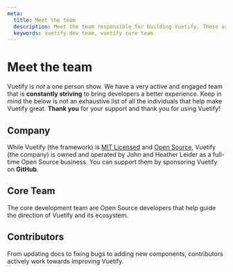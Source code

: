 ```yaml
---
meta:
  title: Meet the team
  description: Meet the team responsible for building Vuetify. These are the core individuals who drive the vision of the framework.
  keywords: vuetify dev team, vuetify core team
---
```


# Meet the team

Vuetify is _not_ a one person show. We have a very active and engaged team that is **constantly striving** to bring developers a better experience. Keep in mind the below is not an exhaustive list of all the individuals that help make Vuetify great. **Thank you** for your support and thank you for using Vuetify!

## Company

While Vuetify (the framework) is [MIT Licensed](https://opensource.org/licenses/MIT) and [Open Source](https://opensource.com/resources/what-open-source), Vuetify (the company) is owned and operated by John and Heather Leider as a full-time Open Source business. You can support them by sponsoring Vuetify on **GitHub**.

<promoted-ad slug="vuetify-github-sponsors" />

<team-members team="company" />

## Core Team

The core development team are Open Source developers that help guide the direction of Vuetify and its ecosystem.

<promoted-ad slug="vuetify-open-collective" />

<team-members team="core" />

## Contributors

From updating docs to fixing bugs to adding new components, contributors actively work towards improving Vuetify.

<team-members team="contributors" />

<backmatter />
